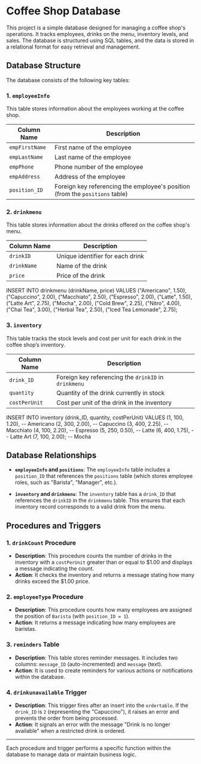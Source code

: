 # Coffee Shop Database

This project is a simple database designed for managing a coffee shop's operations. It tracks employees, drinks on the menu, inventory levels, and sales. The database is structured using SQL tables, and the data is stored in a relational format for easy retrieval and management.

## Database Structure

The database consists of the following key tables:

### 1. `employeeInfo`

This table stores information about the employees working at the coffee shop.

| Column Name    | Description                                                          |
|----------------|----------------------------------------------------------------------|
| `empFirstName` | First name of the employee                                           |
| `empLastName`  | Last name of the employee                                            |
| `empPhone`     | Phone number of the employee                                         |
| `empAddress`   | Address of the employee                                              |
| `position_ID`  | Foreign key referencing the employee's position (from the `positions` table) |

### 2. `drinkmenu`

This table stores information about the drinks offered on the coffee shop's menu.

| Column Name  | Description                                      |
|--------------|--------------------------------------------------|
| `drinkID`    | Unique identifier for each drink                 |
| `drinkName`  | Name of the drink                                |
| `price`      | Price of the drink                               |

INSERT INTO drinkmenu (drinkName, price)
VALUES ("Americano", 1.50),
       ("Capuccino", 2.00),
       ("Macchiato", 2.50),
       ("Espresso", 2.00), 
       ("Latte", 1.50),
       ("Latte Art", 2.75), 
       ("Mocha", 2.00), 
       ("Cold Brew", 2.25),
       ("Nitro", 4.00),
       ("Chai Tea", 3.00),
       ("Herbal Tea", 2.50),
       ("Iced Tea Lemonade", 2.75);
### 3. `inventory`

This table tracks the stock levels and cost per unit for each drink in the coffee shop’s inventory.

| Column Name   | Description                                                  |
|---------------|--------------------------------------------------------------|
| `drink_ID`    | Foreign key referencing the `drinkID` in `drinkmenu`         |
| `quantity`    | Quantity of the drink currently in stock                     |
| `costPerUnit` | Cost per unit of the drink in the inventory                  |


INSERT INTO inventory (drink_ID, quantity, costPerUnit)
VALUES (1, 100, 1.20),  -- Americano
       (2, 300, 2.00),  -- Capuccino
       (3, 400, 2.25),  -- Macchiato
       (4, 100, 2.20),  -- Espresso
       (5, 250, 0.50),  -- Latte
       (6, 400, 1.75),  -- Latte Art
       (7, 100, 2.00);  -- Mocha

## Database Relationships

- **`employeeInfo` and `positions`**: The `employeeInfo` table includes a `position_ID` that references the `positions` table (which stores employee roles, such as "Barista", "Manager", etc.).

- **`inventory` and `drinkmenu`**: The `inventory` table has a `drink_ID` that references the `drinkID` in the `drinkmenu` table. This ensures that each inventory record corresponds to a valid drink from the menu.

## Procedures and Triggers

### 1. `drinkCount` Procedure
- **Description**: This procedure counts the number of drinks in the inventory with a `costPerUnit` greater than or equal to $1.00 and displays a message indicating the count.
- **Action**: It checks the inventory and returns a message stating how many drinks exceed the $1.00 price.

### 2. `employeeType` Procedure
- **Description**: This procedure counts how many employees are assigned the position of `Barista` (with `position_ID = 1`).
- **Action**: It returns a message indicating how many employees are baristas.

### 3. `reminders` Table
- **Description**: This table stores reminder messages. It includes two columns: `message_ID` (auto-incremented) and `message` (text).
- **Action**: It is used to create reminders for various actions or notifications within the database.

### 4. `drinkunavailable` Trigger
- **Description**: This trigger fires after an insert into the `ordertable`. If the `drink_ID` is `2` (representing the "Capuccino"), it raises an error and prevents the order from being processed.
- **Action**: It signals an error with the message "Drink is no longer available" when a restricted drink is ordered.

---

Each procedure and trigger performs a specific function within the database to manage data or maintain business logic.

